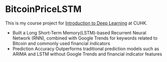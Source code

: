 # BitcoinPriceLSTM
This is my course project for [Introduction to Deep Learning](http://dl.ee.cuhk.edu.hk/) at CUHK.

- Built a Long Short-Term Memory(LSTM)-based Recurrent Neural Network (RNN), combined with Google Trends for keywords related to Bitcoin and commonly used financial indicators
- Prediction Accuracy Outperforms traditional prediction models such as ARIMA and LSTM without Google Trends and financial indicator features
